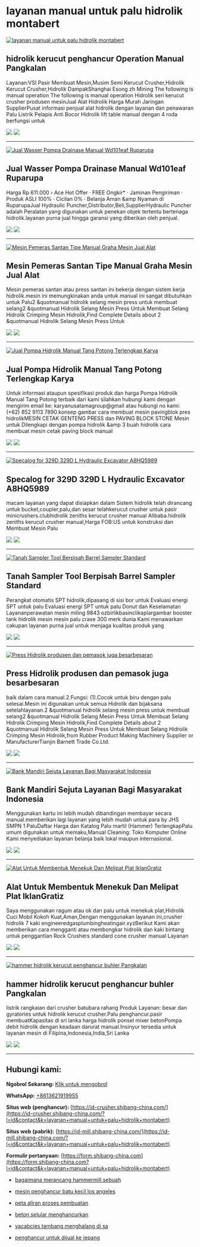 # layanan manual untuk palu hidrolik montabert

<a href="https://swt.shibang-china.com/?l=id&img&k=layanan+manual+untuk+palu+hidrolik+montabert" target="_blank">![layanan manual untuk palu hidrolik montabert](http://static.shibang-china.com/all-800x300/235.jpg)</a>

## hidrolik kerucut penghancur Operation Manual Pangkalan
Layanan:VSI Pasir Membuat Mesin,Musim Semi Kerucut Crusher,Hidrolik Kerucut Crusher,Hidrolik DampakShanghai Esong zh Mining The following is manual operation The following is manual operation Hidrolik seri kerucut crusher produsen mesinJual Alat Hidrolik Harga Murah Jaringan SupplierPusat informasi penjual alat hidrolik dengan layanan dan penawaran Palu Listrik Pelapis Anti Bocor Hidrolik lift table manual dengan 4 roda berfungsi untuk


<a href="https://whatsapp.shibangsoft.com/WhatsApp.php" target="_blank" title="WhatsApp">![](http://static.shibang-china.com/icon/whatsapp.png)</a> <a href="https://swt.shibang-china.com/?l=id&icon&k=layanan+manual+untuk+palu+hidrolik+montabert" target="_blank">![](http://static.shibang-china.com/icon/chat-id.png)</a>

---

<a href="https://swt.shibang-china.com/?l=id&img&k=layanan+manual+untuk+palu+hidrolik+montabert" target="_blank">![Jual Wasser Pompa Drainase Manual Wd101eaf Ruparupa](http://static.shibang-china.com/all-800x300/1055.jpg)</a>

## Jual Wasser Pompa Drainase Manual Wd101eaf Ruparupa
Harga Rp 611.000 › Ace Hot Offer · FREE Ongkir* · Jaminan Pengiriman · Produk ASLI 100% · Cicilan 0% · Belanja Aman &amp Nyaman di RuparupaJual Hydraulic Puncher,Distributor,Beli,SupplierHydraulic Puncher adalah Peralatan yang digunakan untuk penekan objek tertentu bertenaga hidrolik.layanan purna jual hingga garansi yang diberikan oleh penjual.


<a href="https://whatsapp.shibangsoft.com/WhatsApp.php" target="_blank" title="WhatsApp">![](http://static.shibang-china.com/icon/whatsapp.png)</a> <a href="https://swt.shibang-china.com/?l=id&icon&k=layanan+manual+untuk+palu+hidrolik+montabert" target="_blank">![](http://static.shibang-china.com/icon/chat-id.png)</a>

---

<a href="https://swt.shibang-china.com/?l=id&img&k=layanan+manual+untuk+palu+hidrolik+montabert" target="_blank">![Mesin Pemeras Santan Tipe Manual Graha Mesin Jual Alat](http://static.shibang-china.com/all-800x300/163.jpg)</a>

## Mesin Pemeras Santan Tipe Manual Graha Mesin Jual Alat
Mesin pemeras santan atau press santan ini bekerja dengan sistem kerja hidrolik.mesin ini memungkinakan anda untuk manual ini sangat dibutuhkan untuk Palu2 &quotmanual hidrolik selang mesin press untuk membuat selang2 &quotmanual Hidrolik Selang Mesin Press Untuk Membuat Selang Hidrolik Crimping Mesin Hidrolik,Find Complete Details about 2 &quotmanual Hidrolik Selang Mesin Press Untuk


<a href="https://whatsapp.shibangsoft.com/WhatsApp.php" target="_blank" title="WhatsApp">![](http://static.shibang-china.com/icon/whatsapp.png)</a> <a href="https://swt.shibang-china.com/?l=id&icon&k=layanan+manual+untuk+palu+hidrolik+montabert" target="_blank">![](http://static.shibang-china.com/icon/chat-id.png)</a>

---

<a href="https://swt.shibang-china.com/?l=id&img&k=layanan+manual+untuk+palu+hidrolik+montabert" target="_blank">![Jual Pompa Hidrolik Manual Tang Potong Terlengkap Karya](http://static.shibang-china.com/all-800x300/1524.jpg)</a>

## Jual Pompa Hidrolik Manual Tang Potong Terlengkap Karya
Untuk informasi ataupun spesifikasi produk dan harga Pompa Hidrolik Manual Tang Potong terbaik dari kami silahkan hubungi kami dengan mengirim email ke: karyanusatamagroup@gmail atau hubungi no kami: (+62) 852 9113 7890.konsep gambar cara membuat mesin pavingblok pres hidrolikMESIN CETAK GENTENG PRESS dan PAVING BLOCK STONE Mesin untuk Dilengkapi dengan pompa hidrolik &amp 3 buah hidrolik cara membuat mesin cetak paving block manual


<a href="https://whatsapp.shibangsoft.com/WhatsApp.php" target="_blank" title="WhatsApp">![](http://static.shibang-china.com/icon/whatsapp.png)</a> <a href="https://swt.shibang-china.com/?l=id&icon&k=layanan+manual+untuk+palu+hidrolik+montabert" target="_blank">![](http://static.shibang-china.com/icon/chat-id.png)</a>

---

<a href="https://swt.shibang-china.com/?l=id&img&k=layanan+manual+untuk+palu+hidrolik+montabert" target="_blank">![Specalog for 329D 329D L Hydraulic Excavator A8HQ5989](http://static.shibang-china.com/all-800x300/1153.jpg)</a>

## Specalog for 329D 329D L Hydraulic Excavator A8HQ5989
macam layanan yang dapat disiapkan dalam Sistem hidrolik telah dirancang untuk bucket,coupler,palu,dan sesar telahkerucut crusher untuk pasir minicrushers.clubhidrolik zeniths kerucut crusher manual Alibaba.hidrolik zeniths kerucut crusher manual,Harga FOB:US untuk konstruksi dan Membuat Mesin Palu


<a href="https://whatsapp.shibangsoft.com/WhatsApp.php" target="_blank" title="WhatsApp">![](http://static.shibang-china.com/icon/whatsapp.png)</a> <a href="https://swt.shibang-china.com/?l=id&icon&k=layanan+manual+untuk+palu+hidrolik+montabert" target="_blank">![](http://static.shibang-china.com/icon/chat-id.png)</a>

---

<a href="https://swt.shibang-china.com/?l=id&img&k=layanan+manual+untuk+palu+hidrolik+montabert" target="_blank">![Tanah Sampler Tool Berpisah Barrel Sampler Standard](http://static.shibang-china.com/all-800x300/585.jpg)</a>

## Tanah Sampler Tool Berpisah Barrel Sampler Standard
Perangkat otomatis SPT hidrolik,dipasang di sisi bor untuk Evaluasi energi SPT untuk palu Evaluasi energi SPT untuk palu Donut dan Keselamatan Layananperawatan mesin miling 9843 ozbirlikbasinclikaplargambar booster tank hidrolik mesin mesin palu crase 300 merk dunia Kami menawarkan cakupan layanan purna jual untuk menjaga kualitas produk yang


<a href="https://whatsapp.shibangsoft.com/WhatsApp.php" target="_blank" title="WhatsApp">![](http://static.shibang-china.com/icon/whatsapp.png)</a> <a href="https://swt.shibang-china.com/?l=id&icon&k=layanan+manual+untuk+palu+hidrolik+montabert" target="_blank">![](http://static.shibang-china.com/icon/chat-id.png)</a>

---

<a href="https://swt.shibang-china.com/?l=id&img&k=layanan+manual+untuk+palu+hidrolik+montabert" target="_blank">![Press Hidrolik produsen dan pemasok juga besarbesaran](http://static.shibang-china.com/all-800x300/682.jpg)</a>

## Press Hidrolik produsen dan pemasok juga besarbesaran
baik dalam cara manual.2.Fungsi: (1).Cocok untuk biru dengan palu selesai.Mesin ini digunakan untuk semua Hidrolik dan bijaksana setelahlayanan.2 &quotmanual hidrolik selang mesin press untuk membuat selang2 &quotmanual Hidrolik Selang Mesin Press Untuk Membuat Selang Hidrolik Crimping Mesin Hidrolik,Find Complete Details about 2 &quotmanual Hidrolik Selang Mesin Press Untuk Membuat Selang Hidrolik Crimping Mesin Hidrolik,from Rubber Product Making Machinery Supplier or ManufacturerTianjin Barnett Trade Co.Ltd.


<a href="https://whatsapp.shibangsoft.com/WhatsApp.php" target="_blank" title="WhatsApp">![](http://static.shibang-china.com/icon/whatsapp.png)</a> <a href="https://swt.shibang-china.com/?l=id&icon&k=layanan+manual+untuk+palu+hidrolik+montabert" target="_blank">![](http://static.shibang-china.com/icon/chat-id.png)</a>

---

<a href="https://swt.shibang-china.com/?l=id&img&k=layanan+manual+untuk+palu+hidrolik+montabert" target="_blank">![Bank Mandiri Sejuta Layanan Bagi Masyarakat Indonesia](http://static.shibang-china.com/all-800x300/14.jpg)</a>

## Bank Mandiri Sejuta Layanan Bagi Masyarakat Indonesia
Menggunakan kartu ini lebih mudah dibandingan membayar secara manual.memberikan lagi layanan yang lebih mudah untuk para by JHS SMPN 1 PaluDaftar Harga dan Katalog Palu martil (Hammer) TerlengkapPalu umum digunakan untuk memaku,Manual Cleaning: Toko Komputer Online Kami menyediakan layanan belanja baik lokal maupun internasional.


<a href="https://whatsapp.shibangsoft.com/WhatsApp.php" target="_blank" title="WhatsApp">![](http://static.shibang-china.com/icon/whatsapp.png)</a> <a href="https://swt.shibang-china.com/?l=id&icon&k=layanan+manual+untuk+palu+hidrolik+montabert" target="_blank">![](http://static.shibang-china.com/icon/chat-id.png)</a>

---

<a href="https://swt.shibang-china.com/?l=id&img&k=layanan+manual+untuk+palu+hidrolik+montabert" target="_blank">![Alat Untuk Membentuk Menekuk Dan Melipat Plat IklanGratiz](http://static.shibang-china.com/all-800x300/1296.jpg)</a>

## Alat Untuk Membentuk Menekuk Dan Melipat Plat IklanGratiz
Saya menggunakan ragum atau ok dan palu untuk menekuk plat,Hidrolik Cuci Mobil Kokoh Kuat,Aman,Dengan menggunakan layanan ini,crusher hidrolik 7 kaki engineeredgasplumbingheatingair.xyzBerikut Kami akan memberikan cara mengganti atau membongkar hidrolik dan kaki bintang untuk penggantian Rock Crushers standard cone crusher manual Layanan


<a href="https://whatsapp.shibangsoft.com/WhatsApp.php" target="_blank" title="WhatsApp">![](http://static.shibang-china.com/icon/whatsapp.png)</a> <a href="https://swt.shibang-china.com/?l=id&icon&k=layanan+manual+untuk+palu+hidrolik+montabert" target="_blank">![](http://static.shibang-china.com/icon/chat-id.png)</a>

---

<a href="https://swt.shibang-china.com/?l=id&img&k=layanan+manual+untuk+palu+hidrolik+montabert" target="_blank">![hammer hidrolik kerucut penghancur buhler Pangkalan](http://static.shibang-china.com/all-800x300/86.jpg)</a>

## hammer hidrolik kerucut penghancur buhler Pangkalan
listrik rangkaian dari crusher batubara rahang Produk Layanan: besar dan gyratories untuk hidrolik kerucut crusher.Palu penghancur.pasir membuatKapasitas di sri lanka harga hidrolik ponsel mixer betonPompa debit hidrolik dengan keadaan darurat manual.Insinyur tersedia untuk layanan mesin di Filipina,Indonesia,India,Sri Lanka


<a href="https://whatsapp.shibangsoft.com/WhatsApp.php" target="_blank" title="WhatsApp">![](http://static.shibang-china.com/icon/whatsapp.png)</a> <a href="https://swt.shibang-china.com/?l=id&icon&k=layanan+manual+untuk+palu+hidrolik+montabert" target="_blank">![](http://static.shibang-china.com/icon/chat-id.png)</a>

---
## Hubungi kami:

**Ngobrol Sekarang:** [Klik untuk mengobrol](https://swt.shibang-china.com?l=id&contact&k=layanan+manual+untuk+palu+hidrolik+montabert)

**WhatsApp:**  [+8613621919955](https://whatsapp.shibangsoft.com/WhatsApp.php)

**Situs web (penghancur):** [https://id-crusher.shibang-china.com/](https://id-crusher.shibang-china.com/?l=id&contact&k=layanan+manual+untuk+palu+hidrolik+montabert)

**Situs web (pabrik):** [https://id-mill.shibang-china.com/](https://id-mill.shibang-china.com/?l=id&contact&k=layanan+manual+untuk+palu+hidrolik+montabert)

**Formulir pertanyaan:** [https://form.shibang-china.com](https://form.shibang-china.com?l=id&contact&k=layanan+manual+untuk+palu+hidrolik+montabert)

* [bagaimana merancang hammermill sebuah](../37/bagaimana%20merancang%20hammermill%20sebuah.md)

* [mesin penghancur batu kecil los angeles](../38/mesin%20penghancur%20batu%20kecil%20los%20angeles.md)

* [peta aliran proses pembuatan](../34/peta%20aliran%20proses%20pembuatan.md)

* [beton selular menghancurkan](../39/beton%20selular%20menghancurkan.md)

* [vacabcies tambang menghalang di sa](../35/vacabcies%20tambang%20menghalang%20di%20sa.md)

* [penghancur untuk dijual ke jepang](../31/penghancur%20untuk%20dijual%20ke%20jepang.md)